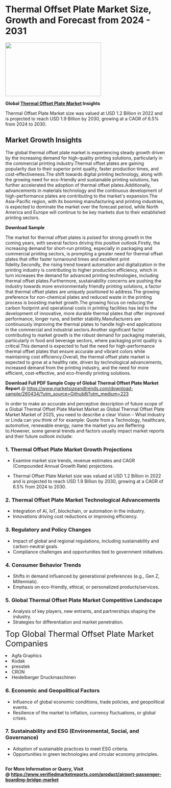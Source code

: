 <H1>Thermal Offset Plate Market Size, Growth and Forecast from 2024 - 2031</H1><img class="aligncenter size-medium wp-image-584254" src="https://thirdeyenews.in/wp-content/uploads/2024/09/Global-Market-Research-300x168.jpeg" alt="" width="300" height="168" /><p><strong>Global&nbsp;<a href="https://www.marketsizeandtrends.com/download-sample/260434/?utm_source=Github8j?utm_medium=223">Thermal Offset Plate Market</a> Insights</strong></p><p>Thermal Offset Plate Market size was valued at USD 1.2 Billion in 2022 and is projected to reach USD 1.9 Billion by 2030, growing at a CAGR of 6.5% from 2024 to 2030.</p><p><h2>Market Growth Insights</h2> <p>The global thermal offset plate market is experiencing steady growth driven by the increasing demand for high-quality printing solutions, particularly in the commercial printing industry.Thermal offset plates are gaining popularity due to their superior print quality, faster production times, and cost-effectiveness.The shift towards digital printing technology, along with the growing need for eco-friendly and sustainable printing solutions, has further accelerated the adoption of thermal offset plates.Additionally, advancements in materials technology and the continuous development of high-performance plates are contributing to the market's expansion.The Asia-Pacific region, with its booming manufacturing and printing industries, is expected to dominate the market over the forecast period, while North America and Europe will continue to be key markets due to their established printing sectors.</p> <p><strong>Download Sample</strong></p> <p>The market for thermal offset plates is poised for strong growth in the coming years, with several factors driving this positive outlook.Firstly, the increasing demand for short-run printing, especially in packaging and commercial printing sectors, is prompting a greater need for thermal offset plates that offer faster turnaround times and excellent print fidelity.Secondly, the rising trend toward automation and digitalization in the printing industry is contributing to higher production efficiency, which in turn increases the demand for advanced printing technologies, including thermal offset plates.Furthermore, sustainability concerns are pushing the industry towards more environmentally friendly printing solutions, a factor that thermal offset plates are uniquely positioned to address.The growing preference for non-chemical plates and reduced waste in the printing process is boosting market growth.The growing focus on reducing the carbon footprint and operational costs in printing facilities has led to the development of innovative, more durable thermal plates that offer improved performance, longer runs, and better stability.Manufacturers are continuously improving the thermal plates to handle high-end applications in the commercial and industrial sectors.Another significant factor contributing to market growth is the robust demand for packaging materials, particularly in food and beverage sectors, where packaging print quality is critical.This demand is expected to fuel the need for high-performance thermal offset plates that ensure accurate and vibrant colors while maintaining cost efficiency.Overall, the thermal offset plate market is expected to grow at a healthy rate, driven by technological advancements, increased demand from the printing industry, and the need for more efficient, cost-effective, and eco-friendly printing solutions.<p><span class=""><strong>Download Full PDF Sample Copy of Global Thermal Offset Plate Market Report</strong> @ <a href="https://www.marketsizeandtrends.com/download-sample/260434/?utm_source=Github8j?utm_medium=223" target="_blank">https://www.marketsizeandtrends.com/download-sample/260434/?utm_source=Github8j?utm_medium=223</a></span></p><p>In order to make an accurate and perceptive description of future scope of a Global&nbsp;Thermal Offset Plate Market Market as Global&nbsp;Thermal Offset Plate Market Market of 2025, you need to describe a clear Vision &ndash; What Industry or Linda can you think of for example: Quote from a Technology, healthcare, automotive, renewable energy, name the market you are Reffering to.However, some general trends and factors usually impact market reports and their future outlook include:</p><h3>1.&nbsp;<strong>Thermal Offset Plate Market Growth Projections</strong></h3><ul><li>Examine market size trends, revenue estimates and CAGR (Compounded Annual Growth Rate) projections.</li><li><p>Thermal Offset Plate Market size was valued at USD 1.2 Billion in 2022 and is projected to reach USD 1.9 Billion by 2030, growing at a CAGR of 6.5% from 2024 to 2030.</p></li></ul><h3>2.&nbsp;<strong>Thermal Offset Plate Market Technological Advancements</strong></h3><ul><li>Integration of AI, IoT, blockchain, or automation in the industry.</li><li>Innovations driving cost reductions or improving efficiency.</li></ul><h3>3.&nbsp;<strong>Regulatory and Policy Changes</strong></h3><ul><li>Impact of global and regional regulations, including sustainability and carbon-neutral goals.</li><li>Compliance challenges and opportunities tied to government initiatives.</li></ul><h3>4.&nbsp;<strong>Consumer Behavior Trends</strong></h3><ul><li>Shifts in demand influenced by generational preferences (e.g., Gen Z, Millennials).</li><li>Emphasis on eco-friendly, ethical, or personalized products/services.</li></ul><h3>5.&nbsp;<strong>Global Thermal Offset Plate Market Competitive Landscape</strong></h3><ul><li>Analysis of key players, new entrants, and partnerships shaping the industry.</li><li>Strategies for differentiation and market penetration.</li></ul><p data-pm-slice="1 1 []"><span style="color: inherit; font-family: inherit; font-size: 25px;">Top Global Thermal Offset Plate Market Companies</span></p><div class="" data-test-id=""><p><li>Agfa Graphics</li><li> Kodak</li><li> presstek</li><li> CRON</li><li> Heidelberger Druckmaschinen</li></p></div><h3>6.&nbsp;<strong>Economic and Geopolitical Factors</strong></h3><ul><li>Influence of global economic conditions, trade policies, and geopolitical events.</li><li>Resilience of the market to inflation, currency fluctuations, or global crises.</li></ul><h3>7.&nbsp;<strong>Sustainability and ESG (Environmental, Social, and Governance)</strong></h3><ul><li>Adoption of sustainable practices to meet ESG criteria.</li><li>Opportunities in green technologies and circular economy principles.</li></ul><h2><strong style="font-size: 14px;">For More Information or Query, Visit @&nbsp;</strong><a style="background-color: #ffffff; font-size: 14px;" href="https://www.marketsizeandtrends.com/report/thermal-offset-plate-market/" target="_blank">https://www.verifiedmarketreports.com/product/airport-passenger-boarding-bridge-market</a></h2>